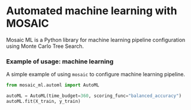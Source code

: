 # Automated machine learning with MOSAIC
Mosaic ML is a Python library for machine learning pipeline configuration 
using Monte Carlo Tree Search.

### Example of usage: machine learning
A simple example of using `mosaic` to configure machine 
learning pipeline.

```python
from mosaic_ml.automl import AutoML

autoML = AutoML(time_budget=360, scoring_func="balanced_accuracy")
autoML.fit(X_train, y_train)
```
